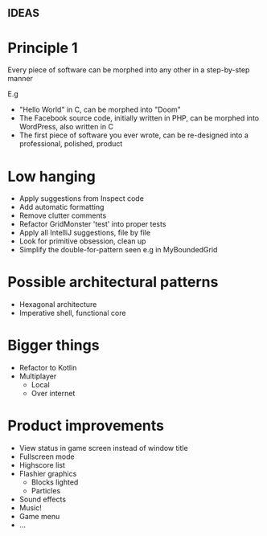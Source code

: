 ## IDEAS

# Principle 1

Every piece of software can be morphed into any other in a step-by-step manner

E.g
  * "Hello World" in C, can be morphed into "Doom"
  * The Facebook source code, initially written in PHP,
can be morphed into WordPress, also written in C
  * The first piece of software you ever wrote,
    can be re-designed into a professional, polished, product


# Low hanging
 * Apply suggestions from Inspect code
 * Add automatic formatting
 * Remove clutter comments
 * Refactor GridMonster 'test' into proper tests
 * Apply all IntelliJ suggestions, file by file
 * Look for primitive obsession, clean up
 * Simplify the double-for-pattern seen e.g in MyBoundedGrid

# Possible architectural patterns
 * Hexagonal architecture
 * Imperative shell, functional core


# Bigger things
 * Refactor to Kotlin
 * Multiplayer
   * Local
   * Over internet


# Product improvements

 * View status in game screen instead of window title
 * Fullscreen mode
 * Highscore list
 * Flashier graphics
   * Blocks lighted
   * Particles
 * Sound effects
 * Music!
 * Game menu
 * ...
 

